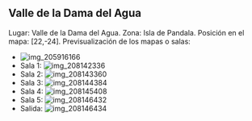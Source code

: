 ## Valle de la Dama del Agua
Lugar: Valle de la Dama del Agua.
Zona: Isla de Pandala.
Posición en el mapa: [22,-24].
Previsualización de los mapas o salas:
- ![img_205916166](https://media.discordapp.net/attachments/1115311447145193482/1115348221418536960/205916166.jpg)
- Sala 1: ![img_208142336](https://media.discordapp.net/attachments/1115311447145193482/1115349050187845712/208142336.jpg)
- Sala 2: ![img_208143360](https://media.discordapp.net/attachments/1115311447145193482/1115349052993830912/208143360.jpg)
- Sala 3: ![img_208144384](https://media.discordapp.net/attachments/1115311447145193482/1115349054772236348/208144384.jpg)
- Sala 4: ![img_208145408](https://media.discordapp.net/attachments/1115311447145193482/1115349056642879528/208145408.jpg)
- Sala 5: ![img_208146432](https://media.discordapp.net/attachments/1115311447145193482/1115349058140262451/208146432.jpg)
- Salida: ![img_208146434](https://media.discordapp.net/attachments/1115311447145193482/1115349060044472330/208146434.jpg)